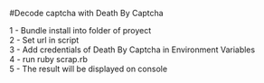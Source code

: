 #Decode captcha with Death By Captcha

1 - Bundle install into folder of proyect<br>
2 - Set url in script <br>
3 - Add credentials of Death By Captcha in Environment Variables<br>
4 - run ruby scrap.rb<br>
5 - The result will be displayed on console
